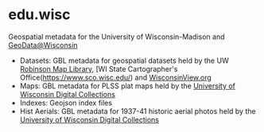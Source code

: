 # edu.wisc
Geospatial metadata for the University of Wisconsin-Madison and [GeoData@Wisconsin](https://geodata.wisc.edu/)

* Datasets: GBL metadata for geospatial datasets held by the UW [Robinson Map Library](https://geography.wisc.edu/maplibrary/), [WI State Cartographer's Office(https://www.sco.wisc.edu/) and [WisconsinView.org](https://wisconsinview.org/)
* Maps: GBL metadata for PLSS plat maps held by the [University of Wisconsin Digital Collections](https://search.library.wisc.edu/search/digital)
* Indexes: Geojson index files
* Hist Aerials: GBL metadata for 1937-41 historic aerial photos held by the [University of Wisconsin Digital Collections](https://search.library.wisc.edu/search/digital)

